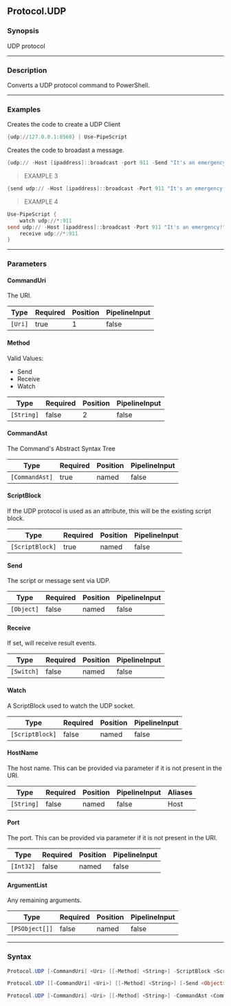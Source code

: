 Protocol.UDP
------------




### Synopsis
UDP protocol



---


### Description

Converts a UDP protocol command to PowerShell.



---


### Examples
Creates the code to create a UDP Client

```PowerShell
{udp://127.0.0.1:8568} | Use-PipeScript
```
Creates the code to broadast a message.

```PowerShell
{udp:// -Host [ipaddress]::broadcast -port 911 -Send "It's an emergency!"} | Use-PipeScript
```
> EXAMPLE 3

```PowerShell
{send udp:// -Host [ipaddress]::broadcast -Port 911 "It's an emergency!"} | Use-PipeScript
```
> EXAMPLE 4

```PowerShell
Use-PipeScript {
    watch udp://*:911
send udp:// -Host [ipaddress]::broadcast -Port 911 "It's an emergency!"
    receive udp://*:911
}
```


---


### Parameters
#### **CommandUri**

The URI.






|Type   |Required|Position|PipelineInput|
|-------|--------|--------|-------------|
|`[Uri]`|true    |1       |false        |



#### **Method**

Valid Values:

* Send
* Receive
* Watch






|Type      |Required|Position|PipelineInput|
|----------|--------|--------|-------------|
|`[String]`|false   |2       |false        |



#### **CommandAst**

The Command's Abstract Syntax Tree






|Type          |Required|Position|PipelineInput|
|--------------|--------|--------|-------------|
|`[CommandAst]`|true    |named   |false        |



#### **ScriptBlock**

If the UDP protocol is used as an attribute, this will be the existing script block.






|Type           |Required|Position|PipelineInput|
|---------------|--------|--------|-------------|
|`[ScriptBlock]`|true    |named   |false        |



#### **Send**

The script or message sent via UDP.






|Type      |Required|Position|PipelineInput|
|----------|--------|--------|-------------|
|`[Object]`|false   |named   |false        |



#### **Receive**

If set, will receive result events.






|Type      |Required|Position|PipelineInput|
|----------|--------|--------|-------------|
|`[Switch]`|false   |named   |false        |



#### **Watch**

A ScriptBlock used to watch the UDP socket.






|Type           |Required|Position|PipelineInput|
|---------------|--------|--------|-------------|
|`[ScriptBlock]`|false   |named   |false        |



#### **HostName**

The host name.  This can be provided via parameter if it is not present in the URI.






|Type      |Required|Position|PipelineInput|Aliases|
|----------|--------|--------|-------------|-------|
|`[String]`|false   |named   |false        |Host   |



#### **Port**

The port.  This can be provided via parameter if it is not present in the URI.






|Type     |Required|Position|PipelineInput|
|---------|--------|--------|-------------|
|`[Int32]`|false   |named   |false        |



#### **ArgumentList**

Any remaining arguments.






|Type          |Required|Position|PipelineInput|
|--------------|--------|--------|-------------|
|`[PSObject[]]`|false   |named   |false        |





---


### Syntax
```PowerShell
Protocol.UDP [-CommandUri] <Uri> [[-Method] <String>] -ScriptBlock <ScriptBlock> [-Send <Object>] [-Receive] [-Watch <ScriptBlock>] [-HostName <String>] [-Port <Int32>] [-ArgumentList <PSObject[]>] [<CommonParameters>]
```
```PowerShell
Protocol.UDP [[-CommandUri] <Uri>] [[-Method] <String>] [-Send <Object>] [-Receive] [-Watch <ScriptBlock>] [-HostName <String>] [-Port <Int32>] [-ArgumentList <PSObject[]>] [<CommonParameters>]
```
```PowerShell
Protocol.UDP [-CommandUri] <Uri> [[-Method] <String>] -CommandAst <CommandAst> [-Send <Object>] [-Receive] [-Watch <ScriptBlock>] [-HostName <String>] [-Port <Int32>] [-ArgumentList <PSObject[]>] [<CommonParameters>]
```
